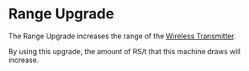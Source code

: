 # Range Upgrade

The Range Upgrade increases the range of the [Wireless Transmitter](https://github.com/raoulvdberge/refinedstorage/wiki/Wireless-Transmitter).

By using this upgrade, the amount of RS/t that this machine draws will increase.